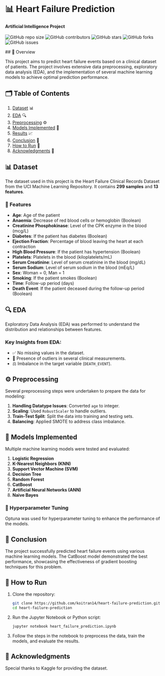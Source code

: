 # 📊 Heart Failure Prediction
#### Artificial Intelligence Project
 
![GitHub repo size](https://img.shields.io/github/repo-size/koitran14/Heart-Failure-Prediction)
![GitHub contributors](https://img.shields.io/github/contributors/koitran14/Heart-Failure-Prediction)
![GitHub stars](https://img.shields.io/github/stars/koitran14/Heart-Failure-Prediction?style=social)
![GitHub forks](https://img.shields.io/github/forks/koitran14/Heart-Failure-Prediction?style=social)
![GitHub issues](https://img.shields.io/github/issues/koitran14/Heart-Failure-Prediction)
  
</div>
## 📖 Overview

This project aims to predict heart failure events based on a clinical dataset of patients. The project involves extensive data preprocessing, exploratory data analysis (EDA), and the implementation of several machine learning models to achieve optimal prediction performance. 

## 🗂️ Table of Contents
1. [Dataset](#dataset) 📊
2. [EDA](#eda) 🔍
3. [Preprocessing](#preprocessing) ⚙️
4. [Models Implemented](#models-implemented) 🧠
5. [Results](#results) 📈
6. [Conclusion](#conclusion) 📝
7. [How to Run](#how-to-run) 🚀
8. [Acknowledgments](#acknowledgments) 🙏

## 📊 Dataset

The dataset used in this project is the Heart Failure Clinical Records Dataset from the UCI Machine Learning Repository. It contains **299 samples** and **13 features**.

### 📝 Features

- **Age**: Age of the patient
- **Anaemia**: Decrease of red blood cells or hemoglobin (Boolean)
- **Creatinine Phosphokinase**: Level of the CPK enzyme in the blood (mcg/L)
- **Diabetes**: If the patient has diabetes (Boolean)
- **Ejection Fraction**: Percentage of blood leaving the heart at each contraction
- **High Blood Pressure**: If the patient has hypertension (Boolean)
- **Platelets**: Platelets in the blood (kiloplatelets/mL)
- **Serum Creatinine**: Level of serum creatinine in the blood (mg/dL)
- **Serum Sodium**: Level of serum sodium in the blood (mEq/L)
- **Sex**: Woman = 0, Man = 1
- **Smoking**: If the patient smokes (Boolean)
- **Time**: Follow-up period (days)
- **Death Event**: If the patient deceased during the follow-up period (Boolean)

## 🔍 EDA

Exploratory Data Analysis (EDA) was performed to understand the distribution and relationships between features.

### Key Insights from EDA:
- ✅ No missing values in the dataset.
- 🚨 Presence of outliers in several clinical measurements.
- ⚖️ Imbalance in the target variable (`DEATH_EVENT`).

## ⚙️ Preprocessing

Several preprocessing steps were undertaken to prepare the data for modeling:

1. **Handling Datatype Issues**: Converted `age` to integer.
2. **Scaling**: Used `RobustScaler` to handle outliers.
3. **Train-Test Split**: Split the data into training and testing sets.
4. **Balancing**: Applied SMOTE to address class imbalance.

## 🧠 Models Implemented

Multiple machine learning models were tested and evaluated:

1. **Logistic Regression**
2. **K-Nearest Neighbors (KNN)**
3. **Support Vector Machine (SVM)**
4. **Decision Tree**
5. **Random Forest**
6. **CatBoost**
7. **Artificial Neural Networks (ANN)**
8. **Naive Bayes**

### 🔧 Hyperparameter Tuning

Optuna was used for hyperparameter tuning to enhance the performance of the models.

## 📝 Conclusion

The project successfully predicted heart failure events using various machine learning models. The CatBoost model demonstrated the best performance, showcasing the effectiveness of gradient boosting techniques for this problem.

## 🚀 How to Run

1. Clone the repository:
   ```bash
   git clone https://github.com/koitran14/heart-failure-prediction.git
   cd heart-failure-prediction
   ```


2. Run the Jupyter Notebook or Python script:
   ```bash
   jupyter notebook heart_failure_prediction.ipynb
   ```

3. Follow the steps in the notebook to preprocess the data, train the models, and evaluate the results.

## 🙏 Acknowledgments

Special thanks to Kaggle for providing the dataset.
